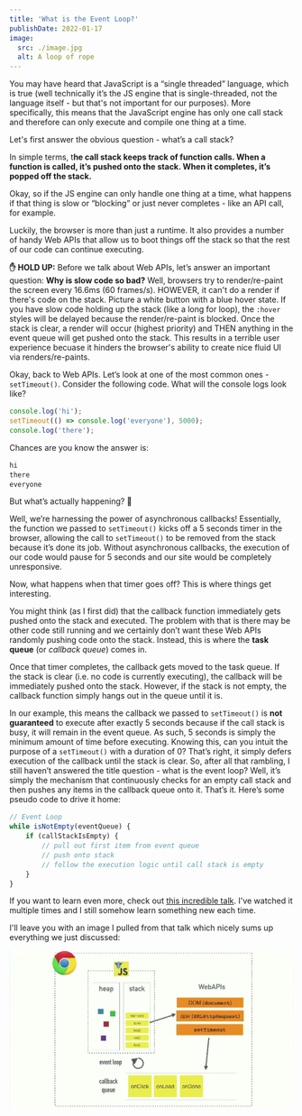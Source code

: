 ```yaml
---
title: 'What is the Event Loop?'
publishDate: 2022-01-17
image:
  src: ./image.jpg
  alt: A loop of rope
---
```


You may have heard that JavaScript is a “single threaded” language, which is true (well technically it’s the JS engine that is single-threaded, not the language itself - but that's not important for our purposes). More specifically, this means that the JavaScript engine has only one call stack and therefore can only execute and compile one thing at a time.

Let's first answer the obvious question - what’s a call stack?

In simple terms, t**he call stack keeps track of function calls. When a function is called, it’s pushed onto the stack. When it completes, it’s popped off the stack.**

Okay, so if the JS engine can only handle one thing at a time, what happens if that thing is slow or “blocking” or just never completes - like an API call, for example.

Luckily, the browser is more than just a runtime. It also provides a number of handy Web APIs that allow us to boot things off the stack so that the rest of our code can continue executing.

<div class="callout info">
<strong>✋ HOLD UP:</strong> Before we talk about Web APIs, let’s answer an important question: 
<strong>Why is slow code so bad?</strong> Well, browsers try to render/re-paint the screen every 16.6ms (60 frames/s). HOWEVER, it can't do a render if there's code on the stack. Picture a white button with a blue hover state. If you have slow code holding up the stack (like a long for loop), the <code>:hover</code> styles will be delayed because the render/re-paint is blocked. Once the stack is clear, a render will occur (highest priority) and THEN anything in the event queue will get pushed onto the stack. This results in a terrible user experience becuase it hinders the browser's ability to create nice fluid UI via renders/re-paints.
</div>

Okay, back to Web APIs. Let’s look at one of the most common ones - `setTimeout()`.
Consider the following code. What will the console logs look like?

```javascript
console.log('hi');
setTimeout(() => console.log('everyone'), 5000);
console.log('there');
```

Chances are you know the answer is:

```bash
hi
there
everyone
```

But what’s actually happening? 🤔

Well, we’re harnessing the power of asynchronous callbacks! Essentially, the function we passed to `setTimeout()` kicks off a 5 seconds timer in the browser, allowing the call to `setTimeout()` to be removed from the stack because it’s done its job. Without asynchronous callbacks, the execution of our code would pause for 5 seconds and our site would be completely unresponsive.

Now, what happens when that timer goes off? This is where things get interesting.

You might think (as I first did) that the callback function immediately gets pushed onto the stack and executed. The problem with that is there may be other code still running and we certainly don’t want these Web APIs randomly pushing code onto the stack. Instead, this is where the **task queue** (or _callback queue_) comes in.

Once that timer completes, the callback gets moved to the task queue. If the stack is clear (i.e. no code is currently executing), the callback will be immediately pushed onto the stack. However, if the stack is not empty, the callback function simply hangs out in the queue until it is.

In our example, this means the callback we passed to `setTimeout()` is **not guaranteed** to execute after exactly 5 seconds because if the call stack is busy, it will remain in the event queue. As such, 5 seconds is simply the minimum amount of time before executing. Knowing this, can you intuit the purpose of a `setTimeout()` with a duration of 0? That’s right, it simply defers execution of the callback until the stack is clear.
So, after all that rambling, I still haven’t answered the title question - what is the event loop? Well, it’s simply the mechanism that continuously checks for an empty call stack and then pushes any items in the callback queue onto it. That’s it.
Here’s some pseudo code to drive it home:

```javascript
// Event Loop
while isNotEmpty(eventQueue) {
	if (callStackIsEmpty) {
		// pull out first item from event queue
		// push onto stack
		// follow the execution logic until call stack is empty
	}
}
```

If you want to learn even more, check out [this incredible talk](https://www.youtube.com/watch?v=8aGhZQkoFbQ). I've watched it multiple times and I still somehow learn something new each time.

I'll leave you with an image I pulled from that talk which nicely sums up everything we just discussed:

![Event Loop](./event-loop.png)
